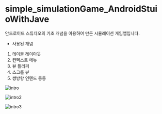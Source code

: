 # simple_simulationGame_AndroidStuioWithJave

안드로이드 스튜디오의 기초 개념을 이용하여 만든 시뮬레이션 게임앱입니다.

- 사용된 개념
1. 테이블 레이아웃
2. 컨텍스트 메뉴
3. 뷰 플리퍼
4. 스크롤 뷰
5. 쌍방향 인텐드 등등


![intro](https://user-images.githubusercontent.com/88304798/143766064-1d6d6cd7-ab74-48fd-ba88-393707d6d600.gif)


![intro2](https://user-images.githubusercontent.com/88304798/143766111-89f52067-5ae4-4036-8258-b789c0fab05e.gif)


![intro3](https://user-images.githubusercontent.com/88304798/143766277-214fb0e8-4025-4be8-9e98-6778466390f2.gif)
